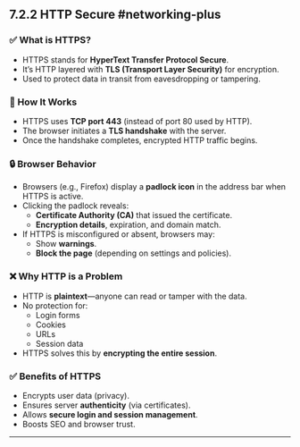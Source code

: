## 7.2.2 HTTP Secure #networking-plus

### ✅ What is HTTPS?

- HTTPS stands for **HyperText Transfer Protocol Secure**.
- It’s HTTP layered with **TLS (Transport Layer Security)** for encryption.
- Used to protect data in transit from eavesdropping or tampering.

### 🧱 How It Works

- HTTPS uses **TCP port 443** (instead of port 80 used by HTTP).
- The browser initiates a **TLS handshake** with the server.
- Once the handshake completes, encrypted HTTP traffic begins.

### 🔒 Browser Behavior

- Browsers (e.g., Firefox) display a **padlock icon** in the address bar when HTTPS is active.
- Clicking the padlock reveals:
  - **Certificate Authority (CA)** that issued the certificate.
  - **Encryption details**, expiration, and domain match.
- If HTTPS is misconfigured or absent, browsers may:
  - Show **warnings**.
  - **Block the page** (depending on settings and policies).

### ❌ Why HTTP is a Problem

- HTTP is **plaintext**—anyone can read or tamper with the data.
- No protection for:
  - Login forms
  - Cookies
  - URLs
  - Session data
- HTTPS solves this by **encrypting the entire session**.

### ✅ Benefits of HTTPS

- Encrypts user data (privacy).
- Ensures server **authenticity** (via certificates).
- Allows **secure login and session management**.
- Boosts SEO and browser trust.

---

